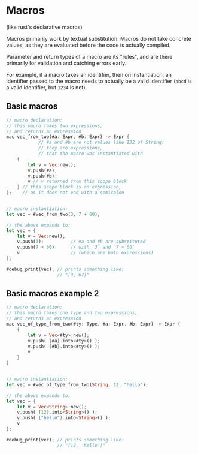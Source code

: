 # Macros

(like rust's declarative macros)

Macros primarily work by textual substitution.
Macros do not take concrete values, as they are evaluated 
before the code is actually compiled.

Parameter and return types of a macro are its "rules", and are there 
primarily for validation and catching errors early.

For example, if a macro takes an identifier, then on instantiation,
an identifier passed to the macro needs to actually be a valid identifier
(`abcd` is a valid identifier, but `1234` is not).


## Basic macros

```rs
// macro declaration:
// this macro takes two expressions,
// and returns an expression
mac vec_from_two(#a: Expr, #b: Expr) -> Expr {
            // #a and #b are not values like I32 of String!
            // they are expressions,
            // that the macro was instantiated with
    {
        let v = Vec:new();
        v.push(#a);
        v.push(#b);
        v // v returned from this scope block
    } // this scope block is an expression,
};    // as it does not end with a semicolon


// macro instantiation:
let vec = #vec_from_two(3, 7 + 60);

// the above expands to:
let vec = {
    let v = Vec:new();
    v.push(3);          // #a and #b are substituted
    v.push(7 + 60);     // with `3` and `7 + 60`
    v                   // (which are both expressions)
};

#debug_print(vec); // prints something like:
                   // "[3, 67]"
```


## Basic macros example 2

```rs
// macro declaration:
// this macro takes one type and two expressions,
// and returns an expression
mac vec_of_type_from_two(#ty: Type, #a: Expr, #b: Expr) -> Expr {
    {
        let v = Vec<#ty>:new();
        v.push( {#a}.into<#ty>() );
        v.push( {#b}.into<#ty>() );
        v
    } 
}


// macro instantiation:
let vec = #vec_of_type_from_two(String, 12, "hello");

// the above expands to:
let vec = {
    let v = Vec<String>:new();
    v.push( {12}.into<String>() );          
    v.push( {"hello"}.into<String>() );
    v
};

#debug_print(vec); // prints something like:
                   // "[12, 'hello']"
```

